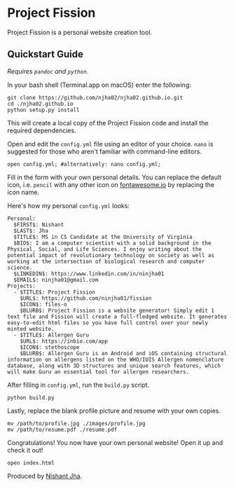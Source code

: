 # Project Fission #

Project Fission is a personal website creation tool. 

## Quickstart Guide ##

*Requires `pandoc` and `python`.*

In your bash shell (Terminal.app on macOS) enter the following:

```
git clone https://github.com/njha02/njha02.github.io.git
cd ./njha02.github.io
python setup.py install
```


This will create a local copy of the Project Fission code and install the required dependencies.

Open and edit the `config.yml` file using an editor of your choice. `nano` is suggested for those who aren't familiar with command-line editors.

```
open config.yml; #alternatively: nano config.yml;
```

Fill in the form with your own personal details. You can replace the default icon, i.e. `pencil` with any other icon on [fontawesome.io](http://fontawesome.io/icons/) by replacing the icon name.

Here's how my personal `config.yml` looks:

```
Personal:
  $FIRST$: Nishant
  $LAST$: Jha
  $TITLE$: MS in CS Candidate at the University of Virginia
  $BIO$: I am a computer scientist with a solid background in the Physical, Social, and Life Sciences. I enjoy writing about the potential impact of revolutionary technology on society as well as working at the intersection of biological research and computer science.
  $LINKEDIN$: https://www.linkedin.com/in/ninjha01
  $EMAIL$: ninjha01@gmail.com
Projects:
  - $TITLE$: Project Fission
    $URL$: https://github.com/ninjha01/fission
    $ICON$: files-o
    $BLURB$: Project Fission is a website generator! Simply edit 1 text file and Fission will create a full-fledged website. It generates easy-to-edit html files so you have full control over your newly minted website.
  - $TITLE$: Allergen Guru
    $URL$: https://inbio.com/app
    $ICON$: stethoscope
    $BLURB$: Allergen Guru is an Android and iOS containing structural information on allergens listed on the WHO/IUIS Allergen nomenclature database, along with 3D structures and unique search features, which will make Guru an essential tool for allergen researchers.
```

After filling in `config.yml`, run the `build.py` script.

`python build.py`

Lastly, replace the blank profile picture and resume with your own copies.

```
mv /path/to/profile.jpg ./images/profile.jpg
mv /path/to/resume.pdf ./resume.pdf
``` 

Congratulations! You now have your own personal website! Open it up and check it out!

`open index.html`

Produced by [Nishant Jha][my website].

[my website]: https://ninjha01.github.io/
